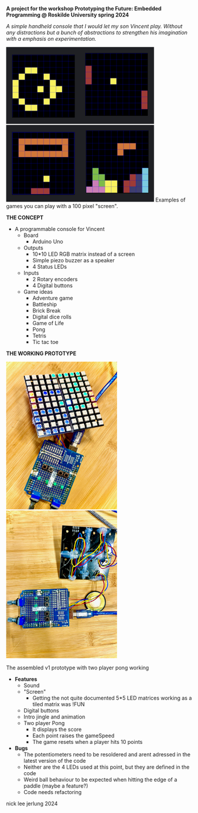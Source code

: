 **A project for the workshop Prototyping the Future: Embedded Programming @ Roskilde University spring 2024**

*A simple handheld console that I would let my son Vincent play. Without any distractions but a bunch of abstractions to strengthen his imagination with a emphasis on experimentation.*

<img src="pictures/gameOfLife.png" width="200"><img src="pictures/pong.png" width="200"><img src="pictures/brickBreak.png" width="200"><img src="pictures/tetris.png" width="200">
Examples of games you can play with a 100 pixel "screen".

**THE CONCEPT**
- A programmable console for Vincent
    - Board
        - Arduino Uno
    - Outputs
        - 10*10 LED RGB matrix instead of a screen
        - Simple piezo buzzer as a speaker
        - 4 Status LEDs
    - Inputs
        - 2 Rotary encoders
        - 4 Digital buttons
    - Game ideas
        - Adventure game
        - Battleship
        - Brick Break
        - Digital dice rolls
        - Game of Life
        - Pong
        - Tetris
        - Tic tac toe

**THE WORKING PROTOTYPE**

<img src="pictures/prototype1.png" width="300"><img src="pictures/prototype2.png" width="300">

The assembled v1 prototype with two player pong working

- **Features**
    - Sound
    - "Screen"
        - Getting the not quite documented 5*5 LED matrices working as a tiled matrix was !FUN 
    - Digital buttons
    - Intro jingle and animation
    - Two player Pong
        - It displays the score
        - Each point raises the gameSpeed
        - The game resets when a player hits 10 points
- **Bugs**
    - The potentiometers need to be resoldered and arent adressed in the latest version of the code
    - Neither are the 4 LEDs used at this point, but they are defined in the code
    - Weird ball behaviour to be expected when hitting the edge of a paddle (maybe a feature?)
    - Code needs refactoring

  
nick lee jerlung 2024